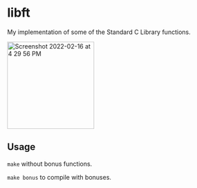 # libft
My implementation of some of the Standard C Library functions.

<img width="201" alt="Screenshot 2022-02-16 at 4 29 56 PM" src="https://user-images.githubusercontent.com/65648486/154298252-033f2f16-da6c-4282-93fa-610d4737c3e6.png">

## Usage

``make`` without bonus functions.

``make bonus`` to compile with bonuses.
